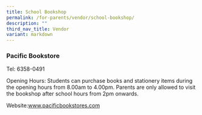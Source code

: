```yaml
---
title: School Bookshop
permalink: /for-parents/vendor/school-bookshop/
description: ""
third_nav_title: Vendor
variant: markdown
---
```

### Pacific Bookstore
Tel: 6358-0491

Opening Hours: Students can purchase books and stationery items during the opening hours from 8.00am to 4.00pm.  Parents are only allowed to visit the bookshop after school hours from 2pm onwards.

Website:www.pacificbookstores.com